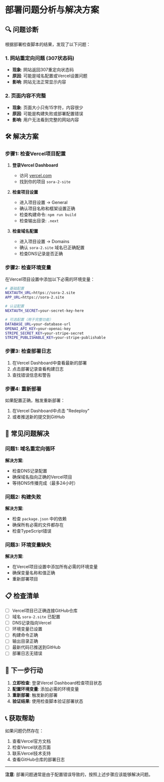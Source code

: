 # 部署问题分析与解决方案

## 🔍 问题诊断

根据部署检查脚本的结果，发现了以下问题：

### 1. 网站重定向问题 (307状态码)
- **现象**: 网站返回307重定向状态码
- **原因**: 可能是域名配置或Vercel设置问题
- **影响**: 网站无法正常显示内容

### 2. 页面内容不完整
- **现象**: 页面大小只有15字符，内容很少
- **原因**: 可能是构建失败或部署配置错误
- **影响**: 用户无法看到完整的网站内容

## 🛠️ 解决方案

### 步骤1: 检查Vercel项目配置

1. **登录Vercel Dashboard**
   - 访问 [vercel.com](https://vercel.com)
   - 找到你的项目 `sora-2-site`

2. **检查项目设置**
   - 进入项目设置 → General
   - 确认项目名称和框架设置正确
   - 检查构建命令: `npm run build`
   - 检查输出目录: `.next`

3. **检查域名配置**
   - 进入项目设置 → Domains
   - 确认 `sora-2.site` 域名已正确配置
   - 检查DNS记录是否正确

### 步骤2: 检查环境变量

在Vercel项目设置中添加以下必需的环境变量：

```bash
# 基础配置
NEXTAUTH_URL=https://sora-2.site
APP_URL=https://sora-2.site

# 认证配置
NEXTAUTH_SECRET=your-secret-key-here

# 可选配置（用于完整功能）
DATABASE_URL=your-database-url
OPENAI_API_KEY=your-openai-key
STRIPE_SECRET_KEY=your-stripe-secret
STRIPE_PUBLISHABLE_KEY=your-stripe-publishable
```

### 步骤3: 检查部署日志

1. 在Vercel Dashboard中查看最新的部署
2. 点击部署记录查看构建日志
3. 查找错误信息和警告

### 步骤4: 重新部署

如果配置正确，触发重新部署：

1. 在Vercel Dashboard中点击 "Redeploy"
2. 或者推送新的提交到GitHub

## 🔧 常见问题解决

### 问题1: 域名重定向循环
**解决方案**:
- 检查DNS记录配置
- 确保域名指向正确的Vercel项目
- 等待DNS传播完成（最多24小时）

### 问题2: 构建失败
**解决方案**:
- 检查 `package.json` 中的依赖
- 确保所有必需的文件都存在
- 检查TypeScript错误

### 问题3: 环境变量缺失
**解决方案**:
- 在Vercel项目设置中添加所有必需的环境变量
- 确保变量名称和值正确
- 重新部署项目

## 📋 检查清单

- [ ] Vercel项目已正确连接GitHub仓库
- [ ] 域名 `sora-2.site` 已配置
- [ ] DNS记录指向Vercel
- [ ] 环境变量已设置
- [ ] 构建命令正确
- [ ] 输出目录正确
- [ ] 最新代码已推送到GitHub
- [ ] 部署日志无错误

## 🚀 下一步行动

1. **立即检查**: 登录Vercel Dashboard检查项目状态
2. **配置环境变量**: 添加必需的环境变量
3. **重新部署**: 触发新的部署
4. **验证结果**: 使用检查脚本验证部署状态

## 📞 获取帮助

如果问题仍然存在：

1. 查看Vercel官方文档
2. 检查Vercel状态页面
3. 联系Vercel技术支持
4. 查看GitHub仓库的部署日志

---

**注意**: 部署问题通常是由于配置错误导致的，按照上述步骤应该能够解决问题。
